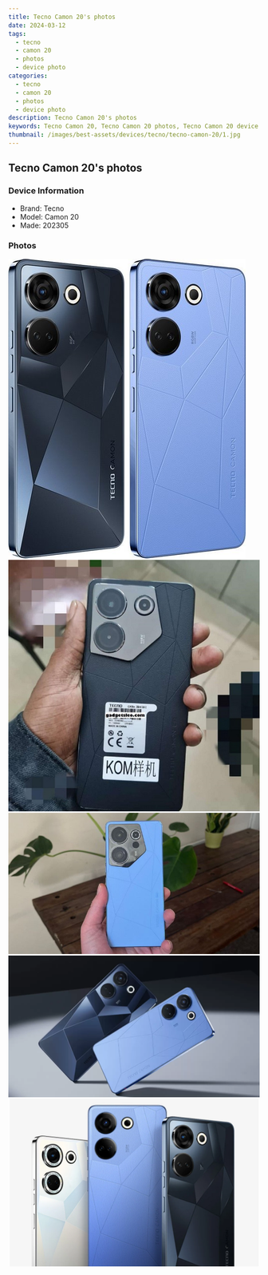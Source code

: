 ```yaml
---
title: Tecno Camon 20's photos
date: 2024-03-12
tags: 
  - tecno
  - camon 20
  - photos
  - device photo
categories: 
  - tecno
  - camon 20
  - photos
  - device photo
description: Tecno Camon 20's photos
keywords: Tecno Camon 20, Tecno Camon 20 photos, Tecno Camon 20 device photo
thumbnail: /images/best-assets/devices/tecno/tecno-camon-20/1.jpg
---
```


## Tecno Camon 20's photos

### Device Information

- Brand: Tecno
- Model: Camon 20
- Made: 202305

### Photos

![/images/best-assets/devices/tecno/tecno-camon-20/1.jpg](/images/best-assets/devices/tecno/tecno-camon-20/1.jpg)
![/images/best-assets/devices/tecno/tecno-camon-20/2.jpg](/images/best-assets/devices/tecno/tecno-camon-20/2.jpg)
![/images/best-assets/devices/tecno/tecno-camon-20/3.jpg](/images/best-assets/devices/tecno/tecno-camon-20/3.jpg)
![/images/best-assets/devices/tecno/tecno-camon-20/4.jpg](/images/best-assets/devices/tecno/tecno-camon-20/4.jpg)
![/images/best-assets/devices/tecno/tecno-camon-20/5.jpg](/images/best-assets/devices/tecno/tecno-camon-20/5.jpg)
